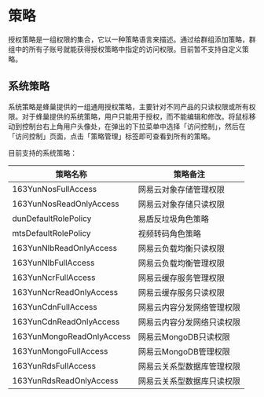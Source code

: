 # 策略

授权策略是一组权限的集合，它以一种策略语言来描述。通过给群组添加策略，群组中的所有子账号就能获得授权策略中指定的访问权限。目前暂不支持自定义策略。

## 系统策略

系统策略是蜂巢提供的一组通用授权策略，主要针对不同产品的只读权限或所有权限。对于蜂巢提供的系统策略，用户只能用于授权，而不能编辑和修改。将鼠标移动到控制台右上角用户头像处，在弹出的下拉菜单中选择「访问控制」，然后在「访问控制」页面，点击「策略管理」标签即可查看到所有的策略。

目前支持的系统策略：

|          策略名称         |          策略备注          |
|---------------------------|----------------------------|
| 163YunNosFullAccess       | 网易云对象存储管理权限     |
| 163YunNosReadOnlyAccess   | 网易云对象存储只读权限     |
| dunDefaultRolePolicy      | 易盾反垃圾角色策略         |
| mtsDefaultRolePolicy      | 视频转码角色策略           |
| 163YunNlbReadOnlyAccess   | 网易云负载均衡只读权限     |
| 163YunNlbFullAccess       | 网易云负载均衡管理权限     |
| 163YunNcrFullAccess       | 网易云缓存服务管理权限     |
| 163YunNcrReadOnlyAccess   | 网易云缓存服务只读权限     |
| 163YunCdnFullAccess       | 网易云内容分发网络管理权限 |
| 163YunCdnReadOnlyAccess   | 网易云内容分发网络只读权限 |
| 163YunMongoReadOnlyAccess | 网易云MongoDB只读权限      |
| 163YunMongoFullAccess     | 网易云MongoDB管理权限      |
| 163YunRdsFullAccess       | 网易云关系型数据库管理权限 |
| 163YunRdsReadOnlyAccess   | 网易云关系型数据库只读权限 |